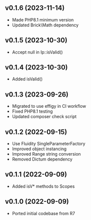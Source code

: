 ## v0.1.6 (2023-11-14)
* Made PHP8.1 minimum version
* Updated Brick\Math dependency

## v0.1.5 (2023-10-30)
* Accept null in Ip::isValid()

## v0.1.4 (2023-10-30)
* Added isValid()

## v0.1.3 (2023-09-26)
* Migrated to use effigy in CI workflow
* Fixed PHP8.1 testing
* Updated composer check script

## v0.1.2 (2022-09-15)
* Use Fluidity SingleParameterFactory
* Improved object instancing
* Improved Range string conversion
* Removed Dictum dependency

## v0.1.1 (2022-09-09)
* Added isV* methods to Scopes

## v0.1.0 (2022-09-09)
* Ported initial codebase from R7
